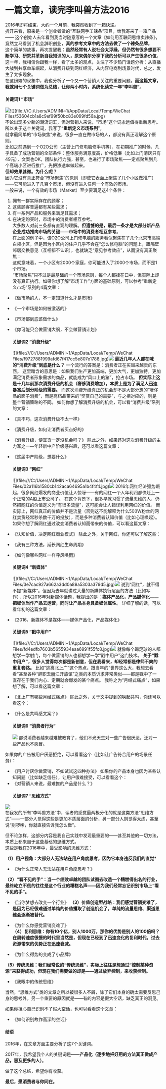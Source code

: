 # 一篇文章，读完李叫兽方法2016

2016年即将结束，大约一个月前，我突然收到了一箱快递。  
拆开来看，原来是一个创业者做的“互联网手工辣条”项目，给我寄来了一箱产品—— 这个创始人去年看到我当时随意写的一个文章《如何用互联网思维卖辣条》，竟然立马看到了机会辞职创业，**真的参考文章中的方法去做了一个辣条品牌**。  
这个简单的故事，再次提醒我：**虽然经常有人说社会太浮躁，但仍然有很多想要不断学习、研究并革新自我知识的人，原来偶尔分享下我的分析可以产生很多价值**。  
这一年，我相信你跟我一样，看了太多的观点，关注了不少热门话题分析：从直播大战到共享单车崛起，从消费升级到网红经济，从内容电商到场景时代，总之，发生了太多现象。  
在这纷繁的现象中，我也分析了一个又一个营销人关注的重要问题。**而这篇文章，我就用七个关键词做为总结，让你两小时内，系统化读完一年“李叫兽”**。

#### 关键词1  “市场”

![](/assets/1.1.jpg)![](file:///C:/Users/ADMINI~1/AppData/Local/Temp/WeChat Files/53604cb1a8c9ef99f50bc83e099fd56a.jpg)  
不论出现多少新的潮流词汇，但对营销人来说，“市场”这个词永远值得重新思考。所以关于这个关键词，我写了“**重新定义市场系列**”。  
就拿最简单的“市场聚焦”来说，很多一直在做市场的人，都没有真正理解这个原则。  
比如之前遇到一个O2O公司（主营上门修电脑修手机等），在初期推广的时候，几乎具备了成功营销的全部条件：整体服务满意度高，价格低廉（比如上门清灰只有49元），文案也OK，团队执行力强，甚至，也进行了市场聚焦——定点聚焦到几个高端小区进行推广，先把渗透率做起来。  
**但却效果甚微。为什么呢？**  
因为它没有真正符合“市场聚焦”的原则（即使它表面上聚焦了几个小区做推广）——它可能进入了几百个市场，但没有进入任何一个有效的市场。  
一般来说，一个有效的市场（Market）至少要满足这4个条件：  
1. 拥有一群实际存在的顾客；  
2. 这些顾客普遍都有某些需求；  
3. 有一系列产品和服务来满足其需求；  
4. 在决定购买时，市场中的消费者相互参考。  
大多数人对前三条都有直观的理解。**但遗憾的是，最后一条才是大部分新产品企业成功推向市场的关键——市场中的消费者相互参考**。  
在上面的例子中，该O2O公司上门修电脑的服务看似聚焦在了几个北京市高端白领小区，但是因为小区内的住户几乎不会在“怎么修电脑”的问题上，跟隔壁邻居交换意见（互相都不认识），也就缺乏“意见参考效应”，从而没有真正聚焦：  
这就意味着，一个小区有2000个家庭，你可能进入了2000个市场，而不是1个市场。  
“市场聚焦”只不过是最基础的一个市场原则，每个人都挂在口中，但实际上却没有真正执行。如果你想了解“市场工作”方面的基础原则，可以参考“重新定义市场”系列的4篇文章：

* 《做市场的人，不一定知道什么才是市场》
* 《一个市场是如何被激活的》
* 《市场部到底该做什么》
* 《你可能只会做营销大纲，不会做营销计划》
  #### 关键词2  “消费升级”

  ![](file:///C:/Users/ADMINI~1/AppData/Local/Temp/WeChat Files/f9727881999afd67f417cc5e807e1788.jpg)![](/assets/1.2.jpg)
  **最近几年人人都在喊的“消费升级”到底是什么？**
  一个流行的答案是：消费者正在买越来越贵的东西。
  这里暗含的意思是：如果我们生产更加高端，更加大气，更加独特，更加满足消费者形象需求的商品，就能成为“风口上的猪”，抢占市场。
  **但实际上这是十几年前那次消费升级的机会（奢侈消费增加），本质上是为了满足人迅速暴富后划分阶级的需要。**
  而这次消费升级真正的机会却不是大部分想的“奢侈品的面子消费”，而是高档品带来的“奖赏自己的需要”，与之相对应的，则是整个营销策略的不同。
  如何你想了解消费升级的机会，可以看“消费升级”系列的文章：
* 《真不巧，这次消费升级不太一样》
* 《消费升级，如何让消费者买点好的》
* 《消费升级，便宜货一定没机会吗？》
  除此之外，如果还对这次消费升级的主力军之一—年轻新中产阶级感兴趣，还可以看这篇文章：
* 《这届中产阶级，想要什么》
  #### 关键词3  “网红”

  ![](file:///C:/Users/ADMINI~1/AppData/Local/Temp/WeChat Files/02a116b1580cb142aca64695a1b4f4f4.jpg)![](/assets/1.3.jpg)
  2016年网红经济强势崛起，很多网红爆发的商业价值让人惊讶——有的网红一个人年利润都快赶上一个正常的A股上市公司了。
  在这个背景下，很多早就习惯了流量思维的人，仍然把网红的价值定义为“有很多流量”，这可能会让人错误利用网红的价值。
  而实际上，网红真正的价值并不是流量（否则这不能解释为什么500W粉丝的网红卖货经常秒杀数千万的投放），而是多种消费者认知价值（比如心理唤起）。
  如果你想了解网红通过改变消费者认知而带来的价值，可以看这篇文章：
* 《认知价值，决定网红商业模式》
  除此之外，关于网红，你还可以了解这些：
* 《我有三种方法，延长网红生命周期》
* 《如何像哪些网红一样呼风唤雨》
  #### 关键词4  “新媒体”

  ![](file:///C:/Users/ADMINI~1/AppData/Local/Temp/WeChat Files/3e7cac927a662a3dd0a89a5303a379d5.jpg)![](/assets/1.4.jpg)
  说到“网红”，就不得不提“新媒体”。但因为去年就讲过大量的新媒体执行层面的方法（比如写作），所以2016年对新媒体话题，我提出的是：**媒体产品化，产品媒体化——把媒体当作产品去运营，同时让产品本身具备媒体属性**。
  详细了解的话，可以看年初的这篇文章：
* 《2016，新媒体不是媒体——媒体产品化，产品媒体化》
  #### 关键词5  “戳中用户”

  ![](file:///C:/Users/ADMINI~1/AppData/Local/Temp/WeChat Files/fd4edfb7603b5655934eaa6991f55fc8.jpg)![](/assets/1.5.jpg)
  就像每个踢足球的人都想学一学射门，每个做营销的人也都想学一学“戳中用户”这门技术。
  **关于“戳中用户”，很多人觉得每次都是新创意，但在我看来，却经常都是律师不爽的重复套路。**
  比如“逃离北上广”这个热点，跟当年的“世界这么大，我想去看看”甚至各种“辞职去丽江开旅馆”之类的本质诉求非常类似——都是戳中了一直存在于我们内心、定期就会爆发的某个痛点。
  我称之为“月经式痛点”，如果想了解，可以看这篇文章：
* 《北上广有哪些月经式痛点》
  除此之外，关于文中提到的唤起共鸣，你还可以看这个：
* 《什么是共鸣感文案？》
  #### 关键词6  “消费者行为”

  ![](./_image/0b22835866d29ef38bf38044617867df.jpg)
  都说消费者越来越难被教育了，他们不光天生对一些广告很厌恶，还对一些产品也不感冒。

如果你的广告被用户厌恶拒绝，可以看看这个（比如让广告符合用户的场景任务）：

* 《用户讨厌你做营销，不如试试这四种办法》
  如果你的产品本身也因为某些认知问题（比如缺乏信任），让用户很难接受，可以看看这个：
* 《对营销人来说，最难推的产品是什么？》
  #### 关键词7  “思维方式”

![](./_image/7b079148128a66bdd887914431ba4b5f.jpg)  
在我发的所有“李叫兽方法”中，读者的感觉最两极分化的就是这类方法“思维方式”——一部分人觉得这些是更加本质层面的分析，另一部分人则觉得太虚，甚至说“别啰嗦，你就直接告诉我怎么做”。

但不论怎样，这部分内容是我自己实践中发现最重要的——甚至其他的一切方法，本质上都来自于这些基础的思维方式。  
这些是我在2016年中，最受影响的思维方式：

**（1）用户视角：大部分人无法站在用户角度思考，因为它本身违反我们的直觉\***

* 《为什么正常人无法站在用户角度思考？》

**（2）“看不见的手”：当一个绩效卓越的团队试图去改造一个糟糕得出名的行业，最终屹立不倒的往往是这个行业的糟糕名声——因为我们经常忘记识别市场上“看不见的手”。**

* 《当你梦想去改变一个行业》
  **（3）价值创造型战略：我们感觉营销变难了，是因为已经很难通过单纯的价值攫取了创造机会了，单纯的流量思维、渠道思维会逐渐被替代。**
* 《为什么你感觉营销变难了》  
  **（4）复利思维：你有10个亿，别人1000万，那你的优势是别人的100倍吗？在周转速度很慢的时代里当然是，但现在已经到了迅速变化的复利时代，过去资源带来的优势正在迅速衰减。**

* 《为什么得势的变成了小品牌》

**（5）传统思维：我们经常说的“传统思维”，实际上往往是想通过“控制某种资源”来获得成功，但现在我们需要做的却是——通过放弃控制，来收获控制。**

* 《我眼中的传统思维》

当然，“思维方式”类的文章之所以被很多人不屑，除了它们本身的确太需要反思己身的思考外，另一个重要的原因就是——有的内容是假大空话，缺乏真正的洞见。

如果你担心自己识别不了假大空话，也可以看看这个文章：

* 《如何识别故作高深的空话》 

#### 结语

2016年，在文章方面主要分析了这7个关键词。

2017年，我希望我个人的关键词是——**产品化（逐步地把好用的方法真正做成产品，惠及更多的人）**。

做了这个总结，希望你有收获。

**最后，愿消费者与你同在。**

